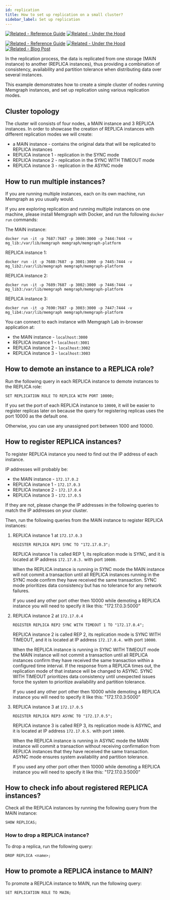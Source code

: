 ```yaml
---
id: replication
title: How to set up replication on a small cluster?
sidebar_label: Set up replication
---
```

[![Related - Reference Guide](https://img.shields.io/static/v1?label=Related&message=Reference%20Guide&color=yellow&style=for-the-badge)](/reference-guide/replication.md) [![Related - Under the Hood](https://img.shields.io/static/v1?label=Related&message=Under%20the%20hood&color=orange&style=for-the-badge)](/under-the-hood/replication.md)
 


[![Related - Reference Guide](https://img.shields.io/static/v1?label=Related&message=Reference%20Guide&color=yellow&style=for-the-badge)](/reference-guide/replication.md) [![Related - Under the Hood](https://img.shields.io/static/v1?label=Related&message=Under%20the%20hood&color=orange&style=for-the-badge)](/under-the-hood/replication.md) [![Related - Blog Post](https://img.shields.io/static/v1?label=Related&message=Blog%20post&color=9C59DB&style=for-the-badge)](https://memgraph.com/blog/implementing-data-replication)

In the replication process, the data is replicated from one storage (MAIN
instance) to another (REPLICA instances), thus providing a combination of
consistency, availability and partition tolerance when distributing data over
several instances.

This example demonstrates how to create a simple cluster of nodes running
Memgraph instances, and set up replication using various replication modes.

## Cluster topology

The cluster will consists of four nodes, a MAIN instance and 3 REPLICA
instances. In order to showcase the creation of REPLICA instances with different
replication modes we will create:

* a MAIN instance - contains the original data that will be replicated to REPLICA instances
* REPLICA instance 1 - replication in the SYNC mode
* REPLICA instance 2 - replication in the SYNC WITH TIMEOUT mode
* REPLICA instance 3 - replication in the ASYNC mode

## How to run multiple instances?

If you are running multiple instances, each on its own machine, run Memgraph as
you usually would.

If you are exploring replication and running multiple instances on one machine,
please install Memgraph with Docker, and run the following `docker run`
commands:

The MAIN instance:
```
docker run -it -p 7687:7687 -p 3000:3000 -p 7444:7444 -v mg_lib:/var/lib/memgraph memgraph/memgraph-platform
```

REPLICA instance 1:
```
docker run -it -p 7688:7687 -p 3001:3000 -p 7445:7444 -v mg_lib2:/var/lib/memgraph memgraph/memgraph-platform
```

REPLICA instance 2:
```
docker run -it -p 7689:7687 -p 3002:3000 -p 7446:7444 -v mg_lib3:/var/lib/memgraph memgraph/memgraph-platform
```

REPLICA instance 3:
```
docker run -it -p 7690:7687 -p 3003:3000 -p 7447:7444 -v mg_lib4:/var/lib/memgraph memgraph/memgraph-platform
```

You can connect to each instance with Memgraph Lab in-browser application at:

* the MAIN instance - `localhost:3000`
* REPLICA instance 1 - `localhost:3001`
* REPLICA instance 2 - `localhost:3002`
* REPLICA instance 3 - `localhost:3003`


## How to demote an instance to a REPLICA role?

Run the following query in each REPLICA instance to demote instances to the
REPLICA role:

```
SET REPLICATION ROLE TO REPLICA WITH PORT 10000;
```

If you set the port of each REPLICA instance to `10000`, it will be easier to
register replicas later on because the query for registering replicas uses the
port 10000 as the default one.  

Otherwise, you can use any unassigned port between 1000 and 10000.

## How to register REPLICA instances?

To register REPLICA instance you need to find out the IP address of each instance.

IP addresses will probably be:

* the MAIN instance - `172.17.0.2`
* REPLICA instance 1 - `172.17.0.3`
* REPLICA instance 2 - `172.17.0.4`
* REPLICA instance 3 - `172.17.0.5`

If they are not, please change the IP addresses in the following queries to
match the IP addresses on your cluster. 

Then, run the following queries from the MAIN instance to register REPLICA instances:

1. REPLICA instance 1 at `172.17.0.3`

    ```
    REGISTER REPLICA REP1 SYNC TO "172.17.0.3";
    ```

    REPLICA instance 1 is called REP 1, its replication mode is SYNC, and it is
    located at IP address `172.17.0.3.` with port `10000`.

    When the REPLICA instance is running in SYNC mode the MAIN instance will not
    commit a transaction until all REPLICA instances running in the SYNC mode
    confirm they have received the same transaction. SYNC mode prioritizes data
    consistency but has no tolerance for any network failures.

    If you used any other port other then 10000 while demoting a REPLICA
    instance you will need to specify it like this: "172.17.0.3:5000"

2. REPLICA instance 2 at `172.17.0.4`

    ```
    REGISTER REPLICA REP2 SYNC WITH TIMEOUT 1 TO "172.17.0.4";
    ```

    REPLICA instance 2 is called REP 2, its replication mode is SYNC WITH
    TIMEOUT, and it is located at IP address `172.17.0.4.` with port `10000`.

    When the REPLICA instance is running in SYNC WITH TIMEOUT mode the MAIN
    instance will not commit a transaction until all REPLICA instances confirm
    they have received the same transaction within a configured time interval.
    If the response from a REPLICA times out, the replication mode of that
    instance will be changed to ASYNC. SYNC WITH TIMEOUT prioritizes data
    consistency until unexpected issues force the system to prioritize
    availability and partition tolerance. 
    
    If you used any other port other then 10000 while demoting a REPLICA
    instance you will need to specify it like this: "172.17.0.3:5000"

3. REPLICA instance 3 at `172.17.0.5`

    ```
    REGISTER REPLICA REP3 ASYNC TO "172.17.0.5";
    ```

    REPLICA instance 3 is called REP 3, its replication mode is ASYNC, and it is
    located at IP address `172.17.0.5.` with port `10000`.

    When the REPLICA instance is running in ASYNC mode the MAIN instance will
    commit a transaction without receiving confirmation from REPLICA instances
    that they have received the same transaction. ASYNC mode ensures system
    availability and partition tolerance.
    
    If you used any other port other then 10000 while demoting a REPLICA
    instance you will need to specify it like this: "172.17.0.3:5000"

## How to check info about registered REPLICA instances?

Check all the REPLICA instances by running the following query from the MAIN
instance:

```
SHOW REPLICAS;
```

### How to drop a REPLICA instance?

To drop a replica, run the following query:

```plaintext
DROP REPLICA <name>;
```

## How to promote a REPLICA instance to MAIN?

To promote a REPLICA instance to MAIN, run the following query:

```plaintext
SET REPLICATION ROLE TO MAIN;
```